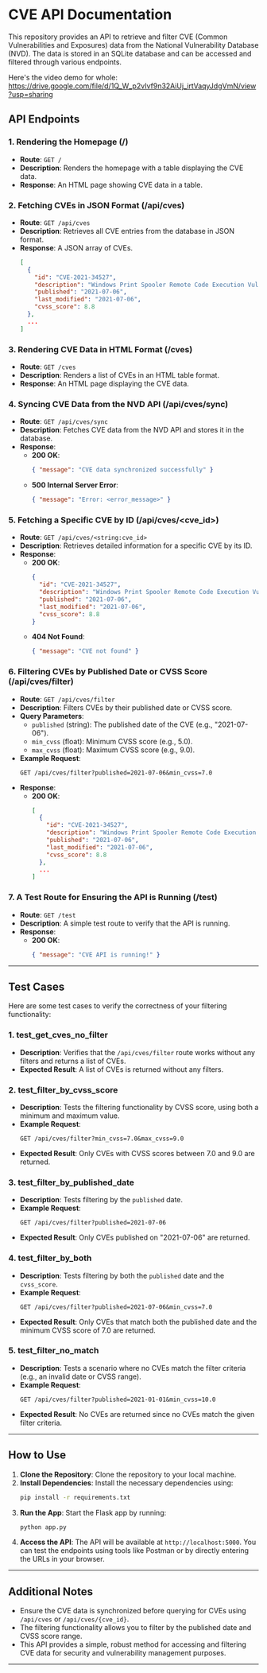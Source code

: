# CVE API Documentation

This repository provides an API to retrieve and filter CVE (Common Vulnerabilities and Exposures) data from the National Vulnerability Database (NVD). The data is stored in an SQLite database and can be accessed and filtered through various endpoints.

Here's the video demo for whole: https://drive.google.com/file/d/1Q_W_p2vIvf9n32AiUj_irtVaqyJdgVmN/view?usp=sharing

## **API Endpoints**

### **1. Rendering the Homepage (/)**
- **Route**: `GET /`
- **Description**: Renders the homepage with a table displaying the CVE data.
- **Response**: An HTML page showing CVE data in a table.

### **2. Fetching CVEs in JSON Format (/api/cves)**
- **Route**: `GET /api/cves`
- **Description**: Retrieves all CVE entries from the database in JSON format.
- **Response**: A JSON array of CVEs.
  ```json
  [
    {
      "id": "CVE-2021-34527",
      "description": "Windows Print Spooler Remote Code Execution Vulnerability",
      "published": "2021-07-06",
      "last_modified": "2021-07-06",
      "cvss_score": 8.8
    },
    ...
  ]
  ```

### **3. Rendering CVE Data in HTML Format (/cves)**
- **Route**: `GET /cves`
- **Description**: Renders a list of CVEs in an HTML table format.
- **Response**: An HTML page displaying the CVE data.

### **4. Syncing CVE Data from the NVD API (/api/cves/sync)**
- **Route**: `GET /api/cves/sync`
- **Description**: Fetches CVE data from the NVD API and stores it in the database.
- **Response**:
  - **200 OK**: 
    ```json
    { "message": "CVE data synchronized successfully" }
    ```
  - **500 Internal Server Error**: 
    ```json
    { "message": "Error: <error_message>" }
    ```

### **5. Fetching a Specific CVE by ID (/api/cves/<cve_id>)**
- **Route**: `GET /api/cves/<string:cve_id>`
- **Description**: Retrieves detailed information for a specific CVE by its ID.
- **Response**:
  - **200 OK**:
    ```json
    {
      "id": "CVE-2021-34527",
      "description": "Windows Print Spooler Remote Code Execution Vulnerability",
      "published": "2021-07-06",
      "last_modified": "2021-07-06",
      "cvss_score": 8.8
    }
    ```
  - **404 Not Found**:
    ```json
    { "message": "CVE not found" }
    ```

### **6. Filtering CVEs by Published Date or CVSS Score (/api/cves/filter)**
- **Route**: `GET /api/cves/filter`
- **Description**: Filters CVEs by their published date or CVSS score.
- **Query Parameters**:
  - `published` (string): The published date of the CVE (e.g., "2021-07-06").
  - `min_cvss` (float): Minimum CVSS score (e.g., 5.0).
  - `max_cvss` (float): Maximum CVSS score (e.g., 9.0).
- **Example Request**:
  ```
  GET /api/cves/filter?published=2021-07-06&min_cvss=7.0
  ```
- **Response**:
  - **200 OK**:
    ```json
    [
      {
        "id": "CVE-2021-34527",
        "description": "Windows Print Spooler Remote Code Execution Vulnerability",
        "published": "2021-07-06",
        "last_modified": "2021-07-06",
        "cvss_score": 8.8
      },
      ...
    ]
    ```

### **7. A Test Route for Ensuring the API is Running (/test)**
- **Route**: `GET /test`
- **Description**: A simple test route to verify that the API is running.
- **Response**:
  - **200 OK**:
    ```json
    { "message": "CVE API is running!" }
    ```

---

## **Test Cases**

Here are some test cases to verify the correctness of your filtering functionality:

### **1. test_get_cves_no_filter**
- **Description**: Verifies that the `/api/cves/filter` route works without any filters and returns a list of CVEs.
- **Expected Result**: A list of CVEs is returned without any filters.

### **2. test_filter_by_cvss_score**
- **Description**: Tests the filtering functionality by CVSS score, using both a minimum and maximum value.
- **Example Request**: 
  ```
  GET /api/cves/filter?min_cvss=7.0&max_cvss=9.0
  ```
- **Expected Result**: Only CVEs with CVSS scores between 7.0 and 9.0 are returned.

### **3. test_filter_by_published_date**
- **Description**: Tests filtering by the `published` date.
- **Example Request**: 
  ```
  GET /api/cves/filter?published=2021-07-06
  ```
- **Expected Result**: Only CVEs published on "2021-07-06" are returned.

### **4. test_filter_by_both**
- **Description**: Tests filtering by both the `published` date and the `cvss_score`.
- **Example Request**:
  ```
  GET /api/cves/filter?published=2021-07-06&min_cvss=7.0
  ```
- **Expected Result**: Only CVEs that match both the published date and the minimum CVSS score of 7.0 are returned.

### **5. test_filter_no_match**
- **Description**: Tests a scenario where no CVEs match the filter criteria (e.g., an invalid date or CVSS range).
- **Example Request**:
  ```
  GET /api/cves/filter?published=2021-01-01&min_cvss=10.0
  ```
- **Expected Result**: No CVEs are returned since no CVEs match the given filter criteria.

---

## **How to Use**

1. **Clone the Repository**: Clone the repository to your local machine.
2. **Install Dependencies**: Install the necessary dependencies using:
   ```bash
   pip install -r requirements.txt
   ```
3. **Run the App**: Start the Flask app by running:
   ```bash
   python app.py
   ```
4. **Access the API**: The API will be available at `http://localhost:5000`. You can test the endpoints using tools like Postman or by directly entering the URLs in your browser.

---

## **Additional Notes**

- Ensure the CVE data is synchronized before querying for CVEs using `/api/cves` or `/api/cves/{cve_id}`.
- The filtering functionality allows you to filter by the published date and CVSS score range.
- This API provides a simple, robust method for accessing and filtering CVE data for security and vulnerability management purposes.

---
